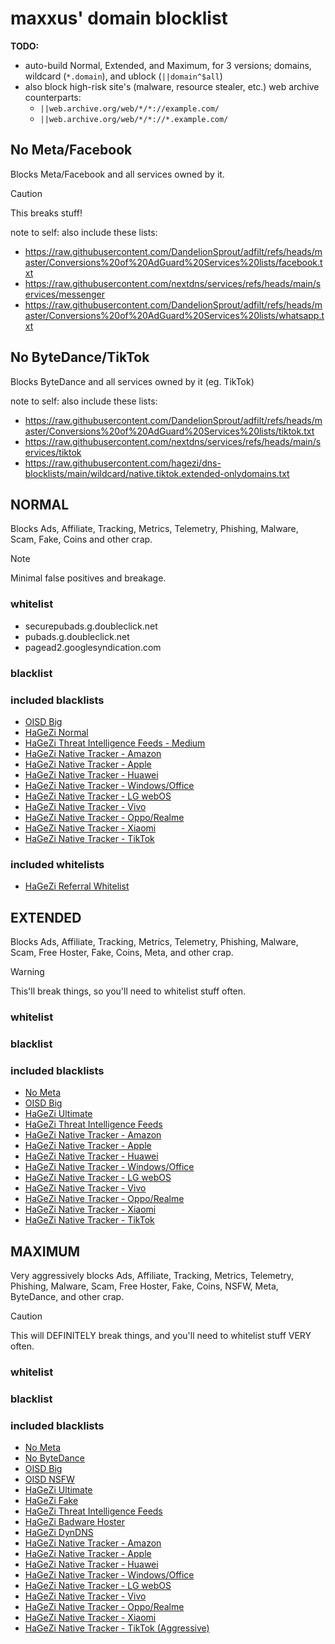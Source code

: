 # maxxus' domain blocklist

**TODO:**
* auto-build Normal, Extended, and Maximum, for 3 versions; domains, wildcard (`*.domain`), and ublock (`||domain^$all`)
* also block high-risk site's (malware, resource stealer, etc.) web archive counterparts:
  * `||web.archive.org/web/*/*://example.com/`
  * `||web.archive.org/web/*/*://*.example.com/`

## No Meta/Facebook
Blocks Meta/Facebook and all services owned by it.
> [!CAUTION]
> This breaks stuff!

note to self: also include these lists:
* https://raw.githubusercontent.com/DandelionSprout/adfilt/refs/heads/master/Conversions%20of%20AdGuard%20Services%20lists/facebook.txt
* https://raw.githubusercontent.com/nextdns/services/refs/heads/main/services/messenger
* https://raw.githubusercontent.com/DandelionSprout/adfilt/refs/heads/master/Conversions%20of%20AdGuard%20Services%20lists/whatsapp.txt

## No ByteDance/TikTok
Blocks ByteDance and all services owned by it (eg. TikTok)

note to self: also include these lists:
* https://raw.githubusercontent.com/DandelionSprout/adfilt/refs/heads/master/Conversions%20of%20AdGuard%20Services%20lists/tiktok.txt
* https://raw.githubusercontent.com/nextdns/services/refs/heads/main/services/tiktok
* https://raw.githubusercontent.com/hagezi/dns-blocklists/main/wildcard/native.tiktok.extended-onlydomains.txt

## NORMAL
Blocks Ads, Affiliate, Tracking, Metrics, Telemetry, Phishing, Malware, Scam, Fake, Coins and other crap.
> [!NOTE]
> Minimal false positives and breakage.

### whitelist
 - securepubads.g.doubleclick.net
 - pubads.g.doubleclick.net
 - pagead2.googlesyndication.com
### blacklist
### included blacklists
 - [OISD Big](https://raw.githubusercontent.com/sjhgvr/oisd/main/domainswild2_big.txt)
 - [HaGeZi Normal](https://raw.githubusercontent.com/hagezi/dns-blocklists/main/wildcard/multi-onlydomains.txt)
 - [HaGeZi Threat Intelligence Feeds - Medium](https://raw.githubusercontent.com/hagezi/dns-blocklists/main/wildcard/tif.medium-onlydomains.txt)
 - [HaGeZi Native Tracker - Amazon](https://raw.githubusercontent.com/hagezi/dns-blocklists/main/wildcard/native.amazon-onlydomains.txt)
 - [HaGeZi Native Tracker - Apple](https://raw.githubusercontent.com/hagezi/dns-blocklists/main/wildcard/native.apple-onlydomains.txt)
 - [HaGeZi Native Tracker - Huawei](https://raw.githubusercontent.com/hagezi/dns-blocklists/main/wildcard/native.huawei-onlydomains.txt)
 - [HaGeZi Native Tracker - Windows/Office](https://raw.githubusercontent.com/hagezi/dns-blocklists/main/wildcard/native.winoffice-onlydomains.txt)
 - [HaGeZi Native Tracker - LG webOS](https://raw.githubusercontent.com/hagezi/dns-blocklists/main/wildcard/native.lgwebos.txt)
 - [HaGeZi Native Tracker - Vivo](https://raw.githubusercontent.com/hagezi/dns-blocklists/main/wildcard/native.vivo-onlydomains.txt)
 - [HaGeZi Native Tracker - Oppo/Realme](https://raw.githubusercontent.com/hagezi/dns-blocklists/main/wildcard/native.oppo-realme-onlydomains.txt)
 - [HaGeZi Native Tracker - Xiaomi](https://raw.githubusercontent.com/hagezi/dns-blocklists/main/wildcard/native.xiaomi-onlydomains.txt)
 - [HaGeZi Native Tracker - TikTok](https://raw.githubusercontent.com/hagezi/dns-blocklists/main/wildcard/native.tiktok-onlydomains.txt)
### included whitelists
 - [HaGeZi Referral Whitelist](https://github.com/hagezi/dns-blocklists/blob/main/domains/whitelist-referral.txt)

## EXTENDED
Blocks Ads, Affiliate, Tracking, Metrics, Telemetry, Phishing, Malware, Scam, Free Hoster, Fake, Coins, Meta, and other crap.
> [!WARNING]
> This'll break things, so you'll need to whitelist stuff often.

### whitelist
### blacklist
### included blacklists
 - [No Meta](#no-metafacebook)
 - [OISD Big](https://raw.githubusercontent.com/sjhgvr/oisd/main/domainswild2_big.txt)
 - [HaGeZi Ultimate](https://raw.githubusercontent.com/hagezi/dns-blocklists/main/wildcard/ultimate-onlydomains.txt)
 - [HaGeZi Threat Intelligence Feeds](https://raw.githubusercontent.com/hagezi/dns-blocklists/main/wildcard/tif-onlydomains.txt)
 - [HaGeZi Native Tracker - Amazon](https://raw.githubusercontent.com/hagezi/dns-blocklists/main/wildcard/native.amazon-onlydomains.txt)
 - [HaGeZi Native Tracker - Apple](https://raw.githubusercontent.com/hagezi/dns-blocklists/main/wildcard/native.apple-onlydomains.txt)
 - [HaGeZi Native Tracker - Huawei](https://raw.githubusercontent.com/hagezi/dns-blocklists/main/wildcard/native.huawei-onlydomains.txt)
 - [HaGeZi Native Tracker - Windows/Office](https://raw.githubusercontent.com/hagezi/dns-blocklists/main/wildcard/native.winoffice-onlydomains.txt)
 - [HaGeZi Native Tracker - LG webOS](https://raw.githubusercontent.com/hagezi/dns-blocklists/main/wildcard/native.lgwebos.txt)
 - [HaGeZi Native Tracker - Vivo](https://raw.githubusercontent.com/hagezi/dns-blocklists/main/wildcard/native.vivo-onlydomains.txt)
 - [HaGeZi Native Tracker - Oppo/Realme](https://raw.githubusercontent.com/hagezi/dns-blocklists/main/wildcard/native.oppo-realme-onlydomains.txt)
 - [HaGeZi Native Tracker - Xiaomi](https://raw.githubusercontent.com/hagezi/dns-blocklists/main/wildcard/native.xiaomi-onlydomains.txt)
 - [HaGeZi Native Tracker - TikTok](https://raw.githubusercontent.com/hagezi/dns-blocklists/main/wildcard/native.tiktok-onlydomains.txt)

## MAXIMUM
Very aggressively blocks Ads, Affiliate, Tracking, Metrics, Telemetry, Phishing, Malware, Scam, Free Hoster, Fake, Coins, NSFW, Meta, ByteDance, and other crap.
> [!CAUTION]
> This will DEFINITELY break things, and you'll need to whitelist stuff VERY often.

### whitelist
### blacklist
### included blacklists
 - [No Meta](#no-metafacebook)
 - [No ByteDance](#no-bytedancetiktok)
 - [OISD Big](https://raw.githubusercontent.com/sjhgvr/oisd/main/domainswild2_big.txt)
 - [OISD NSFW](https://raw.githubusercontent.com/sjhgvr/oisd/main/domainswild2_nsfw.txt)
 - [HaGeZi Ultimate](https://raw.githubusercontent.com/hagezi/dns-blocklists/main/wildcard/ultimate-onlydomains.txt)
 - [HaGeZi Fake](https://raw.githubusercontent.com/hagezi/dns-blocklists/main/wildcard/fake-onlydomains.txt)
 - [HaGeZi Threat Intelligence Feeds](https://raw.githubusercontent.com/hagezi/dns-blocklists/main/wildcard/tif-onlydomains.txt)
 - [HaGeZi Badware Hoster](https://raw.githubusercontent.com/hagezi/dns-blocklists/main/wildcard/hoster-onlydomains.txt)
 - [HaGeZi DynDNS](https://raw.githubusercontent.com/hagezi/dns-blocklists/main/wildcard/dyndns-onlydomains.txt)
 - [HaGeZi Native Tracker - Amazon](https://raw.githubusercontent.com/hagezi/dns-blocklists/main/wildcard/native.amazon-onlydomains.txt)
 - [HaGeZi Native Tracker - Apple](https://raw.githubusercontent.com/hagezi/dns-blocklists/main/wildcard/native.apple-onlydomains.txt)
 - [HaGeZi Native Tracker - Huawei](https://raw.githubusercontent.com/hagezi/dns-blocklists/main/wildcard/native.huawei-onlydomains.txt)
 - [HaGeZi Native Tracker - Windows/Office](https://raw.githubusercontent.com/hagezi/dns-blocklists/main/wildcard/native.winoffice-onlydomains.txt)
 - [HaGeZi Native Tracker - LG webOS](https://raw.githubusercontent.com/hagezi/dns-blocklists/main/wildcard/native.lgwebos.txt)
 - [HaGeZi Native Tracker - Vivo](https://raw.githubusercontent.com/hagezi/dns-blocklists/main/wildcard/native.vivo-onlydomains.txt)
 - [HaGeZi Native Tracker - Oppo/Realme](https://raw.githubusercontent.com/hagezi/dns-blocklists/main/wildcard/native.oppo-realme-onlydomains.txt)
 - [HaGeZi Native Tracker - Xiaomi](https://raw.githubusercontent.com/hagezi/dns-blocklists/main/wildcard/native.xiaomi-onlydomains.txt)
 - [HaGeZi Native Tracker - TikTok (Aggressive)](https://raw.githubusercontent.com/hagezi/dns-blocklists/main/wildcard/native.tiktok.extended-onlydomains.txt)
